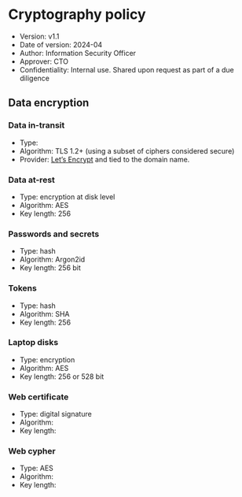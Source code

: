 # Cryptography policy
* Version: v1.1
* Date of version: 2024-04
* Author: Information Security Officer
* Approver: CTO
* Confidentiality: Internal use. Shared upon request as part of a due diligence

## Data encryption 
### Data in-transit
* Type: 
* Algorithm: TLS 1.2+ (using a subset of ciphers considered secure)
* Provider: [Let’s Encrypt](https://letsencrypt.org/) and tied to the domain name. 

### Data at-rest
* Type: encryption at disk level
* Algorithm: AES
* Key length: 256

### Passwords and secrets
* Type: hash
* Algorithm: Argon2id
* Key length: 256 bit

### Tokens
* Type: hash
* Algorithm: SHA
* Key length: 256

### Laptop disks
* Type: encryption
* Algorithm: AES 
* Key length: 256 or 528 bit

### Web certificate
* Type: digital signature
* Algorithm: 
* Key length: 

### Web cypher
* Type: AES
* Algorithm: 
* Key length: 


